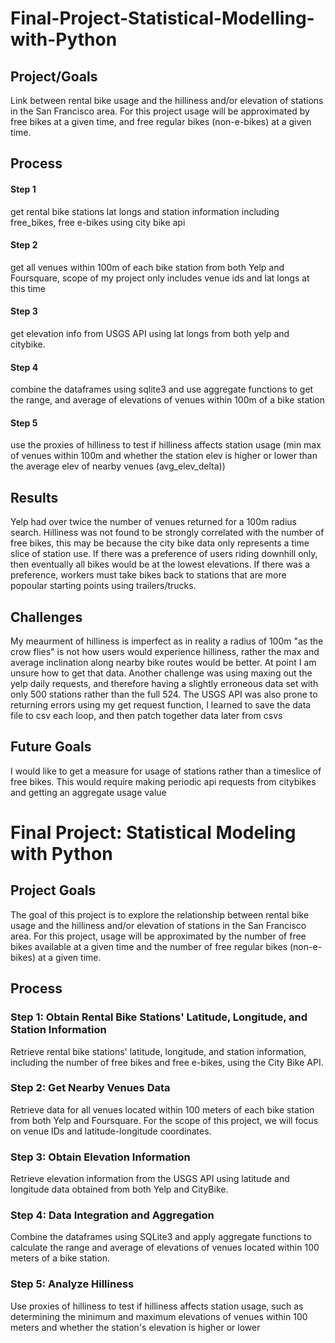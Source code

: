 # Final-Project-Statistical-Modelling-with-Python

## Project/Goals
Link between rental bike usage and the hilliness and/or elevation of stations in the San Francisco area. For this project usage will be approximated by free bikes at a given time, and free regular bikes (non-e-bikes) at a given time. 

## Process
#### Step 1 
get rental bike stations lat longs and station information including free_bikes, free e-bikes using city bike api
#### Step 2 
get all venues  within 100m of each bike station from both Yelp and Foursquare, scope of my project only includes venue ids and lat longs at this time
#### Step 3  
get elevation info from USGS API using lat longs from both yelp and citybike.
#### Step 4 
combine the dataframes using sqlite3 and use aggregate functions to get the range, and average of elevations of venues within  100m of a bike station
#### Step 5 
use the proxies of hilliness to test if hilliness affects station usage (min max of venues within 100m and whether the station elev is higher or lower than the average elev of nearby venues (avg_elev_delta)) 


## Results
Yelp had over twice the number of venues returned for a 100m radius search. Hilliness was not found to be strongly correlated with the number of free bikes, this may be because the city bike data only represents a time slice of station use. If there was a preference of users riding downhill only, then eventually all bikes would be at the lowest elevations. If there was a preference, workers must take bikes back to stations that are more popoular starting points using trailers/trucks.

## Challenges 
My meaurment of hilliness is imperfect  as in reality a radius of 100m "as the crow flies" is not how users would experience hilliness, rather the max and average inclination along nearby bike routes would be better. At point I am unsure how to get that data. Another challenge was using maxing out the yelp daily requests, and therefore having a slightly erroneous data set with only 500 stations rather than the full 524. The USGS API was also prone to returning errors using my get request function, I learned to save the data file to csv each loop, and then patch together data later from csvs 

## Future Goals
I would like to get a measure for usage of stations rather than a timeslice of free bikes. This would require making periodic api requests from citybikes and getting an aggregate usage value

# Final Project: Statistical Modeling with Python

## Project Goals
The goal of this project is to explore the relationship between rental bike usage and the hilliness and/or elevation of stations in the San Francisco area. For this project, usage will be approximated by the number of free bikes available at a given time and the number of free regular bikes (non-e-bikes) at a given time.

## Process
### Step 1: Obtain Rental Bike Stations' Latitude, Longitude, and Station Information
Retrieve rental bike stations' latitude, longitude, and station information, including the number of free bikes and free e-bikes, using the City Bike API.

### Step 2: Get Nearby Venues Data
Retrieve data for all venues located within 100 meters of each bike station from both Yelp and Foursquare. For the scope of this project, we will focus on venue IDs and latitude-longitude coordinates.

### Step 3: Obtain Elevation Information
Retrieve elevation information from the USGS API using latitude and longitude data obtained from both Yelp and CityBike.

### Step 4: Data Integration and Aggregation
Combine the dataframes using SQLite3 and apply aggregate functions to calculate the range and average of elevations of venues located within 100 meters of a bike station.

### Step 5: Analyze Hilliness
Use proxies of hilliness to test if hilliness affects station usage, such as determining the minimum and maximum elevations of venues within 100 meters and whether the station's elevation is higher or lower

